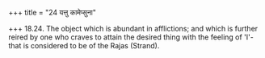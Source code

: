 +++
title = "24 यत्तु कामेप्सुना"

+++
18.24. The object which is abundant in afflictions; and which is further
reired by one who craves to attain the desired thing with the feeling of
'I'-that is considered to be of the Rajas (Strand).
